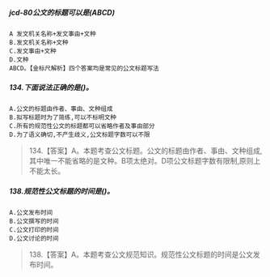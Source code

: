 ##### jcd-80公文的标题可以是(ABCD)
    A 发文机关名称+发文事由+文种
    B.发文机关名称+文种
    C.发文事由+文种
    D.文种
    ABCD。【金标尺解析】四个答案均是常见的公文标题写法

##### 134.下面说法正确的是()。
    A.公文的标题由作者、事由、文种组成
    B.拟写标题时为了简练,可以不标明文种
    C.所有的规范性公文的标题都可以省略作者及事由部分
    D.为了语义确切,不产生歧义,公文标题字数可以不限
>   134.【答案】A。本题考查公文标题。公文的标题由作者、事由、文种组成,
其中唯一不能省略的是文种。B项太绝对。D项公文标题字数有限制,原则上不能太长。    

##### 138.规范性公文标题的时间是()。
    A.公文发布时间
    B.公文撰写的时间
    C.公文打印的时间
    D.公文讨论的时间
>   138.【答案】A。本题考查公文规范知识。规范性公文标题的时间是公文发
布时间。













